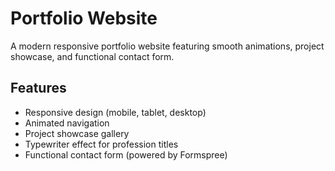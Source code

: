 # Portfolio Website


A modern responsive portfolio website featuring smooth animations, project showcase, and functional contact form.

## Features

- Responsive design (mobile, tablet, desktop)
- Animated navigation
- Project showcase gallery
- Typewriter effect for profession titles
- Functional contact form (powered by Formspree)
